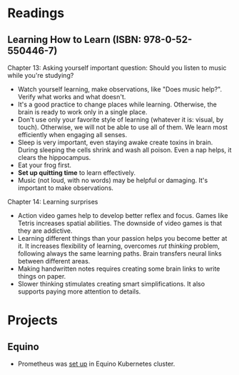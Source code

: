 # Readings

## Learning How to Learn (ISBN: 978-0-52-550446-7)

Chapter 13: Asking yourself important question: Should you listen to music while you're studying?

- Watch yourself learning, make observations, like "Does music help?". Verify what works and what doesn't.
- It's a good practice to change places while learning. Otherwise, the brain is ready to work only in a single place.
- Don't use only your favorite style of learning (whatever it is: visual, by touch). Otherwise, we will not be able to
  use all of them. We learn most efficiently when engaging all senses.
- Sleep is very important, even staying awake create toxins in brain. During sleeping the cells shrink and wash all
  poison. Even a nap helps, it clears the hippocampus.
- Eat your frog first.
- __Set up quitting time__ to learn effectively.
- Music (not loud, with no words) may be helpful or damaging. It's important to make observations.

Chapter 14: Learning surprises

- Action video games help to develop better reflex and focus. Games like Tetris increases spatial abilities. The
  downside of video games is that they are addictive.
- Learning different things than your passion helps you become better at it. It increases flexibility of learning,
  overcomes _rut thinking_ problem, following always the same learning paths. Brain transfers neural links between
  different areas.
- Making handwritten notes requires creating some brain links to write things on paper.
- Slower thinking stimulates creating smart simplifications. It also supports paying more attention to details.

# Projects

## Equino

- Prometheus was [set up](https://github.com/marcinciapa/equino-kubernetes/pull/11) in Equino Kubernetes cluster.
